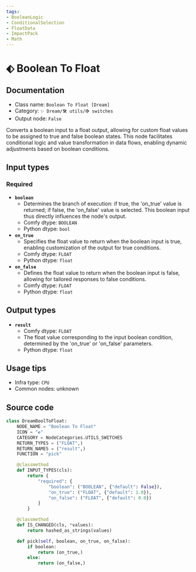 ```yaml
---
tags:
- BooleanLogic
- ConditionalSelection
- FloatData
- ImpactPack
- Math
---
```


# ⬖ Boolean To Float
## Documentation
- Class name: `Boolean To Float [Dream]`
- Category: `✨ Dream/🛠 utils/⭆ switches`
- Output node: `False`

Converts a boolean input to a float output, allowing for custom float values to be assigned to true and false boolean states. This node facilitates conditional logic and value transformation in data flows, enabling dynamic adjustments based on boolean conditions.
## Input types
### Required
- **`boolean`**
    - Determines the branch of execution: if true, the 'on_true' value is returned; if false, the 'on_false' value is selected. This boolean input thus directly influences the node's output.
    - Comfy dtype: `BOOLEAN`
    - Python dtype: `bool`
- **`on_true`**
    - Specifies the float value to return when the boolean input is true, enabling customization of the output for true conditions.
    - Comfy dtype: `FLOAT`
    - Python dtype: `float`
- **`on_false`**
    - Defines the float value to return when the boolean input is false, allowing for tailored responses to false conditions.
    - Comfy dtype: `FLOAT`
    - Python dtype: `float`
## Output types
- **`result`**
    - Comfy dtype: `FLOAT`
    - The float value corresponding to the input boolean condition, determined by the 'on_true' or 'on_false' parameters.
    - Python dtype: `float`
## Usage tips
- Infra type: `CPU`
- Common nodes: unknown


## Source code
```python
class DreamBoolToFloat:
    NODE_NAME = "Boolean To Float"
    ICON = "⬖"
    CATEGORY = NodeCategories.UTILS_SWITCHES
    RETURN_TYPES = ("FLOAT",)
    RETURN_NAMES = ("result",)
    FUNCTION = "pick"

    @classmethod
    def INPUT_TYPES(cls):
        return {
            "required": {
                "boolean": ("BOOLEAN", {"default": False}),
                "on_true": ("FLOAT", {"default": 1.0}),
                "on_false": ("FLOAT", {"default": 0.0})
            }
        }

    @classmethod
    def IS_CHANGED(cls, *values):
        return hashed_as_strings(values)

    def pick(self, boolean, on_true, on_false):
        if boolean:
            return (on_true,)
        else:
            return (on_false,)

```
